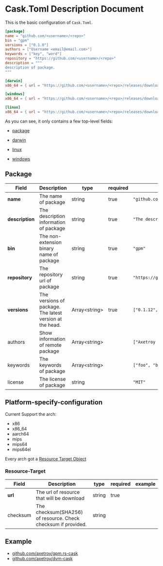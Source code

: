 # Cask.Toml Description Document

This is the basic configuration of `Cask.Toml`.

```toml
[package]
name = "github.com/<username>/<repo>"
bin = "gpm"
versions = ["0.1.0"]
authors = ["Username <email@email.com>"]
keywords = ["key", "word"]
repository = "https://github.com/<username>/<repo>"
description = """
description of package.
"""

[darwin]
x86_64 = { url = "https://github.com/<username>/<repo>/releases/download/v{version}/darwin_amd64.tar.gz" }

[windows]
x86_64 = { url = "https://github.com/<username>/<repo>/releases/download/v{version}/windows_amd64.tar.gz" }

[linux]
x86_64 = { url = "https://github.com/<username>/<repo>/releases/download/v{version}/linux_amd64.tar.gz" }
```

As you can see, it only contains a few top-level fields:

- [package](#Package)

- [darwin](#Platform-specify-configuration)

- [linux](#Platform-specify-configuration)

- [windows](#Platform-specify-configuration)

## Package

| Field           | Description                                                  | type            | required | example                                   |
| --------------- | ------------------------------------------------------------ | --------------- | -------- | ----------------------------------------- |
| **name**        | The name of package                                          | string          | true     | `"github.com/axetroy/gpm.rs"`             |
| **description** | The description information of package                       | string          | true     | `"The description"`                       |
| **bin**         | The non-extension binary name of package                     | string          | true     | `"gpm"`                                   |
| **repository**  | The repository url of package                                | string          | true     | `"https://github.com/axetroy/gpm.rs.git"` |
| **versions**    | The versions of package.<br/>The latest version at the head. | Array\<string\> | true     | `["0.1.12", "0.1.11"]`                    |
| authors         | Show information of remote package                           | Array\<string\> |          | `["Axetroy <axetroy.dev@gmail.com>"]`     |
| keywords        | The keywords of package                                      | Array\<string\> |          | `["foo", "bar"]`                          |
| license         | The license of package                                       | string          |          | `"MIT"`                                   |

## Platform-specify-configuration

Current Support the arch:

- x86
- x86_64
- aarch64
- mips
- mips64
- mips64el

Every arch got a [Resource Target Object](#Resource-Target)

### Resource-Target

| Field    | Description                                                   | type   | required | example |
| -------- | ------------------------------------------------------------- | ------ | -------- | ------- |
| **url**  | The url of resource that will be download                     | string | true     |         |
| checksum | The checksum(SHA256) of resource. Check checksum if provided. | string |          |         |

## Example

- [github.com/axetroy/gpm.rs-cask](https://github.com/axetroy/gpm.rs-cask)
- [github.com/axetroy/dvm-cask](https://github.com/axetroy/dvm-cask)
